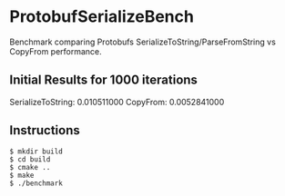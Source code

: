 # ProtobufSerializeBench

Benchmark comparing Protobufs SerializeToString/ParseFromString vs CopyFrom performance.

## Initial Results for 1000 iterations

SerializeToString: 0.010511000
CopyFrom: 0.0052841000


## Instructions 


    $ mkdir build
    $ cd build
    $ cmake ..
    $ make
    $ ./benchmark
